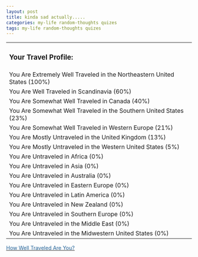 ```yaml
---
layout: post
title: kinda sad actually.....
categories: my-life random-thoughts quizes
tags: my-life random-thoughts quizes
---
```


  <TABLE>

<TR>
<TD>
<H3>Your Travel Profile:</H3></TD></TR>
<TR>
<TD>You Are Extremely Well Traveled in the Northeastern United States (100%)</TD></TR>
<TR>
<TD>You Are Well Traveled in Scandinavia (60%)</TD></TR>
<TR>
<TD>You Are Somewhat Well Traveled in Canada (40%)</TD></TR>
<TR>
<TD>You Are Somewhat Well Traveled in the Southern United States (23%)</TD></TR>
<TR>
<TD>You Are Somewhat Well Traveled in Western Europe (21%)</TD></TR>
<TR>
<TD>You Are Mostly Untraveled in the United Kingdom (13%)</TD></TR>
<TR>
<TD>You Are Mostly Untraveled in the Western United States (5%)</TD></TR>
<TR>
<TD>You Are Untraveled in Africa (0%)</TD></TR>
<TR>
<TD>You Are Untraveled in Asia (0%)</TD></TR>
<TR>
<TD>You Are Untraveled in Australia (0%)</TD></TR>
<TR>
<TD>You Are Untraveled in Eastern Europe (0%)</TD></TR>
<TR>
<TD>You Are Untraveled in Latin America (0%)</TD></TR>
<TR>
<TD>You Are Untraveled in New Zealand (0%)</TD></TR>
<TR>
<TD>You Are Untraveled in Southern Europe (0%)</TD></TR>
<TR>
<TD>You Are Untraveled in the Middle East (0%)</TD></TR>
<TR>
<TD>You Are Untraveled in the Midwestern United States (0%)</TD></TR></TABLE>
<DIV><A href="http://www.blogthings.com/howwelltraveledareyouquiz/"><FONT color="#246398">How Well Traveled Are You?</FONT></A> </DIV>